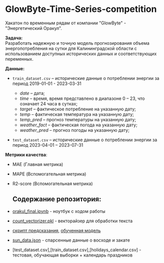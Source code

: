 # GlowByte-Time-Series-competition
Хакатон по временным рядам от компании "GlowByte" - "Энергетический Оракул".

**Задача:**  
Разработать надежную и точную модель прогнозирования объема
энергопотребления на сутки для Калининградской области с использованием
доступных исторических данных и соответствующих переменных.


**Данные:**
- `train_dataset.csv` – исторические данные о потреблении энергии за период 2019-01-01 - 2023-03-31
     * *date* – дата;
     * *time* – время,  время  представлено  в  диапазоне  0  –  23,  что  означает  24 часа в сутках;
     * *target* – фактическое потребление на указанную дату;
     * *temp* – фактическая температура на указанную дату;
     * *temp_pred* – прогноз температуры на указанную дату;
     * *weather_fact* – фактическая погода на указанную дату;
     * *weather_pred* – прогноз погоды на указанную дату;

- `test_dataset.csv` – исторические данные о потреблении энергии за период 2023-04-01 – 2023-07-31

**Метрики качества**:
- MAE (Главная метрика)
- MAPE (Вспомогательная метрика)
- R2-score (Вспомогательная метрика)

  ## Содержание репозитория:
- [orakul_final.ipynb](https://github.com/aminaadzhieva/GlowByte-Time-Series-competition/blob/main/orakul_final.ipynb) - ноутбук с ходом работы
- [count_vectorizer.pkl](https://github.com/aminaadzhieva/GlowByte-Time-Series-competition/blob/main/count_vectorizer.pkl) - векторайзер для обработки текста
- [скрипт предсказания](https://github.com/aminaadzhieva/GlowByte-Time-Series-competition/blob/main/main.py), [обученная модель](https://github.com/aminaadzhieva/GlowByte-Time-Series-competition/blob/main/pipe.pkl)
- [sun_data.json](https://github.com/aminaadzhieva/GlowByte-Time-Series-competition/blob/main/sun_data.json)  - спарсенные данные о восходе и закате
- [test_dataset.csv],[train_dataset.csv],[holidays_calendar.csv] - тестовая, обучающая выборки + календарь праздников
